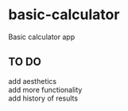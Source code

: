 # basic-calculator
Basic calculator app

## TO DO
add aesthetics  
add more functionality  
add history of results  
